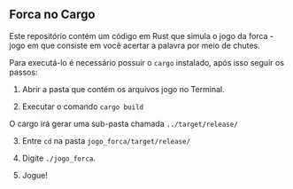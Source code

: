 ## Forca no Cargo

Este repositório contém um código em Rust que simula o jogo da forca - jogo em que consiste em você acertar a palavra por meio de chutes.

Para executá-lo é necessário possuir o `cargo` instalado, após isso seguir os passos:

1. Abrir a pasta que contém os arquivos jogo no Terminal.

2. Executar o comando `cargo build`

O cargo irá gerar uma sub-pasta chamada `../target/release/`

3. Entre `cd` na pasta `jogo_forca/target/release/`

4. Digite `./jogo_forca`.

5. Jogue!
